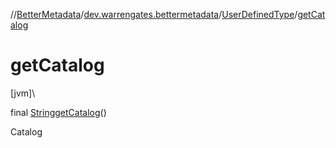 //[BetterMetadata](../../../index.md)/[dev.warrengates.bettermetadata](../index.md)/[UserDefinedType](index.md)/[getCatalog](get-catalog.md)

# getCatalog

[jvm]\

final [String](https://docs.oracle.com/javase/8/docs/api/java/lang/String.html)[getCatalog](get-catalog.md)()

Catalog
